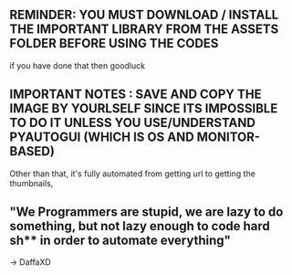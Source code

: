 ## REMINDER: YOU MUST DOWNLOAD / INSTALL THE IMPORTANT LIBRARY FROM THE ASSETS FOLDER BEFORE USING THE CODES 
if you have done that then goodluck<br/>

IMPORTANT NOTES : SAVE AND COPY THE IMAGE BY YOURLSELF SINCE ITS IMPOSSIBLE TO DO IT UNLESS YOU USE/UNDERSTAND PYAUTOGUI (WHICH IS OS AND MONITOR-BASED)
-
Other than that, it's fully automated from getting url to getting the thumbnails, 

"We Programmers are stupid, we are lazy to do something, but not lazy enough to code hard sh** in order to automate everything"
-
-> DaffaXD
